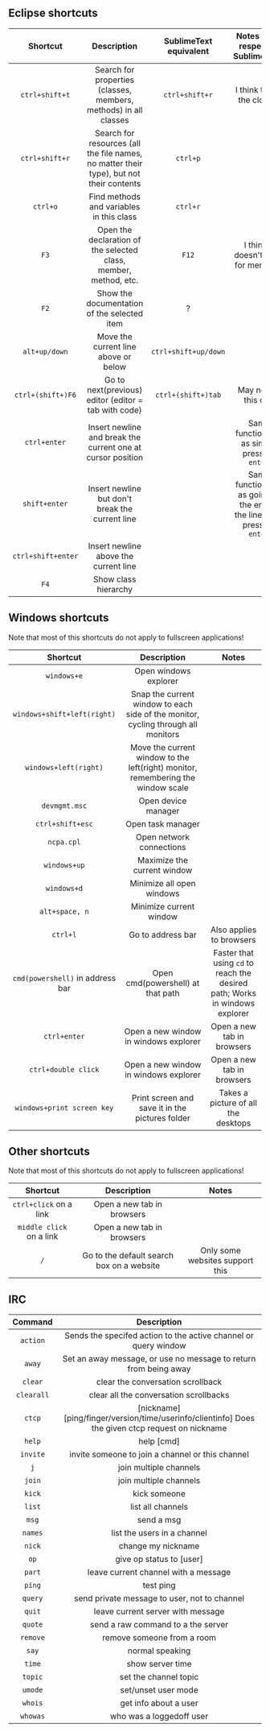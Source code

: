 ## Eclipse shortcuts

| Shortcut      | Description   | SublimeText equivalent    | Notes (with respect to SublimeText) |
|:-------------:|:-------------:|:-------------------------:|:------:|
|`ctrl+shift+t`| Search for properties (classes, members, methods) in all classes | `ctrl+shift+r` | I think this is the closest
|`ctrl+shift+r`| Search for resources (all the file names, no matter their type), but not their contents| `ctrl+p`| |
| `ctrl+o`| Find methods and variables in this class | `ctrl+r` | |
| `F3` |Open the declaration of the selected class, member, method, etc. | `F12`| I think it doesn't work for members |
| `F2` | Show the documentation of the selected item | ? |  |
| `alt+up/down` | Move the current line above or below | `ctrl+shift+up/down` |  |
| `ctrl+(shift+)F6` | Go to next(previous) editor (editor = tab with code) | `ctrl+(shift+)tab` | May not be this one |
| `ctrl+enter` | Insert newline and break the current one at cursor position |  | Same functionality as simply pressing `enter` |
| `shift+enter` | Insert newline but don't break the current line |  | Same functionality as going to the end of the line, then pressing `enter` |
| `ctrl+shift+enter` | Insert newline above the current line |  |  |
| `F4` | Show class hierarchy |  |  |


## Windows shortcuts

Note that most of this shortcuts do not apply to fullscreen applications!

| Shortcut | Description | Notes |
|:-------------:|:-------------:|:-------------------------:|
| `windows+e` | Open windows explorer |  |
| `windows+shift+left(right)` | Snap the current window to each side of the monitor, cycling through all monitors |  |
| `windows+left(right)` | Move the current window to the left(right) monitor, remembering the window scale |  |
| `devmgmt.msc` | Open device manager |  |
| `ctrl+shift+esc` | Open task manager |  |
| `ncpa.cpl` | Open network connections |  |
| `windows+up` | Maximize the current window  |  |
| `windows+d` | Minimize all open windows |  |
| `alt+space, n` | Minimize current window |  |
| `ctrl+l` | Go to address bar | Also applies to browsers |
| `cmd(powershell)` in address bar | Open cmd(powershell) at that path | Faster that using `cd` to reach the desired path; Works in windows explorer |
| `ctrl+enter` | Open a new window in windows explorer | Open a new tab in browsers |
| `ctrl+double click` | Open a new window in windows explorer | Open a new tab in browsers |
| `windows+print screen key` | Print screen and save it in the pictures folder | Takes a picture of all the desktops |


## Other shortcuts

Note that most of this shortcuts do not apply to fullscreen applications!

| Shortcut | Description | Notes |
|:-------------:|:-------------:|:-------------------------:|
| `ctrl+click` on a link | Open a new tab in browsers |  |
| `middle click` on a link | Open a new tab in browsers |  |
| `/` | Go to the default search box on a website | Only some websites support this  |


## IRC

| Command | Description |
|:-------:|:-----------:|
| `action` | Sends the specifed action to the active channel or query window |
| `away` |  Set an away message, or use no message to return from being away |
| `clear` | clear the conversation scrollback |
| `clearall` | clear all the conversation scrollbacks |
| `ctcp` | [nickname][ping/finger/version/time/userinfo/clientinfo] Does the given ctcp request on nickname |
| `help` | help [cmd] |
| `invite` | invite someone to join a channel or this channel |
| `j` | join multiple channels |
| `join` | join multiple channels |
| `kick` | kick someone |
| `list` | list all channels |
| `msg` | send a msg |
| `names` | list the users in a channel |
| `nick` | change my nickname |
| `op` | give op status to [user] |
| `part` | leave current channel with a message |
| `ping` | test ping |
| `query` | send private message to user, not to channel |
| `quit` | leave current server with message |
| `quote` | send a raw command to a the server |
| `remove` | remove someone from a room |
| `say` | normal speaking |
| `time` | show server time |
| `topic` | set the channel topic |
| `umode` | set/unset user mode |
| `whois` | get info about a user |
| `whowas` | who was a loggedoff user |
